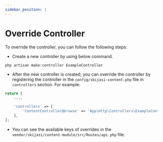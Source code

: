 ```yaml
---
sidebar_position: 1
---
```


# Override Controller

To override the controller, you can follow the following steps:

- Create a new controller by using below command.

`php artisan make:controller ExampleController`

- After the new controller is created, you can override the controller by registering the controller in the `config/skijasi-content.php` file in `controllers` section. For example:

```php
return [
    ...,

    'controllers' => [
        'ContentController@browse' => 'App\Http\Controllers\ExampleController@browse',
    ],
];
```

- You can see the available keys of overrides in the `vendor/skijasi/content-module/src/Routes/api.php` file.
